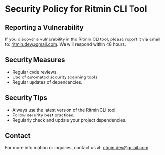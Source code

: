 # Security Policy for Ritmin CLI Tool

## Reporting a Vulnerability

If you discover a vulnerability in the Ritmin CLI tool, please report it via email to: ritmin.dev@gmail.com. We will respond within 48 hours.

## Security Measures

- Regular code reviews.
- Use of automated security scanning tools.
- Regular updates of dependencies.

## Security Tips

- Always use the latest version of the Ritmin CLI tool.
- Follow security best practices.
- Regularly check and update your project dependencies.

## Contact

For more information or inquiries, contact us at: ritmin.dev@gmail.com
